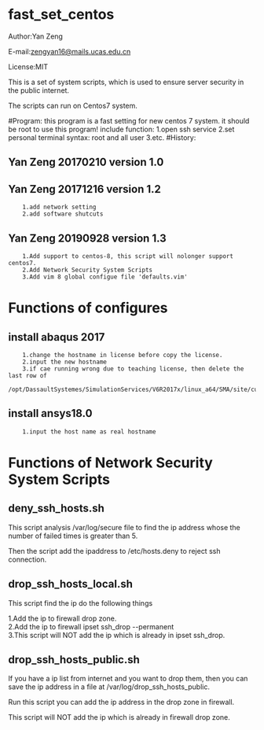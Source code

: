 # fast_set_centos

Author:Yan Zeng

E-mail:zengyan16@mails.ucas.edu.cn

License:MIT

This is a set of system scripts, which is used to
ensure server security in the public internet.

The scripts can run on Centos7 system.

#Program:
	this program is a fast setting for new centos 7 system.
	it should be root to use this program!
	include function:
	1.open ssh service
	2.set personal terminal syntax: root and all user
	3.etc.
#History:
##	Yan Zeng 20170210 version 1.0
##	Yan Zeng 20171216 version 1.2
		1.add network setting
		2.add software shutcuts
##	Yan Zeng 20190928 version 1.3
		1.Add support to centos-8, this script will nolonger support centos7.
		2.Add Network Security System Scripts
		3.Add vim 8 global configue file 'defaults.vim'

# Functions of configures

## install abaqus 2017
        1.change the hostname in license before copy the license.
        2.input the new hostname
        3.if cae running wrong due to teaching license, then delete the last row of
        /opt/DassaultSystemes/SimulationServices/V6R2017x/linux_a64/SMA/site/custom_v6.env

## install ansys18.0
        1.input the host name as real hostname 

# Functions of Network Security System Scripts

## deny_ssh_hosts.sh

This script analysis /var/log/secure file to find the
ip address whose the number of failed times is greater
than 5.

Then the script add the ipaddress to /etc/hosts.deny
to reject ssh connection.

## drop_ssh_hosts_local.sh
This script find the ip do the following things

1.Add the ip to firewall drop zone.<br>
2.Add the ip to firewall ipset ssh_drop --permanent<br>
3.This script will NOT add the ip which is already in ipset ssh_drop.<br>

## drop_ssh_hosts_public.sh
If you have a ip list from internet and you want to
drop them, then you can save the ip address in a file
at /var/log/drop_ssh_hosts_public.

Run this script you can add the ip address in
the drop zone in firewall.

This script will NOT add the ip which is already in firewall drop zone.


